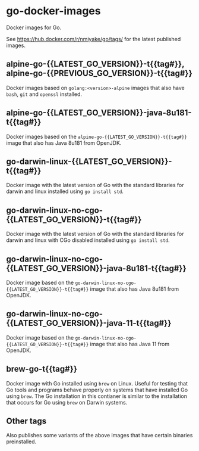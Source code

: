 go-docker-images
================

Docker images for Go.

See https://hub.docker.com/r/nmiyake/go/tags/ for the latest published images.

alpine-go-{{LATEST_GO_VERSION}}-t{{tag#}}, alpine-go-{{PREVIOUS_GO_VERSION}}-t{{tag#}}
--------------------------------------------------------------------------------------
Docker images based on `golang:<version>-alpine` images that also have `bash`, `git` and `openssl` installed.

alpine-go-{{LATEST_GO_VERSION}}-java-8u181-t{{tag#}}
----------------------------------------------------
Docker images based on the `alpine-go-{{LATEST_GO_VERSION}}-t{{tag#}}` image that also has Java 8u181 from OpenJDK.

go-darwin-linux-{{LATEST_GO_VERSION}}-t{{tag#}}
-----------------------------------------------
Docker image with the latest version of Go with the standard libraries for darwin and linux installed using `go install std`.

go-darwin-linux-no-cgo-{{LATEST_GO_VERSION}}-t{{tag#}}
------------------------------------------------------
Docker image with the latest version of Go with the standard libraries for darwin and linux with CGo disabled installed using
`go install std`.

go-darwin-linux-no-cgo-{{LATEST_GO_VERSION}}-java-8u181-t{{tag#}}
-----------------------------------------------------------------
Docker image based on the `go-darwin-linux-no-cgo-{{LATEST_GO_VERSION}}-t{{tag#}}` image that also has Java 8u181 from OpenJDK.

go-darwin-linux-no-cgo-{{LATEST_GO_VERSION}}-java-11-t{{tag#}}
--------------------------------------------------------------
Docker image based on the `go-darwin-linux-no-cgo-{{LATEST_GO_VERSION}}-t{{tag#}}` image that also has Java 11 from OpenJDK.

brew-go-t{{tag#}}
-----------------
Docker image with Go installed using `brew` on Linux. Useful for testing that Go tools and programs behave properly on systems
that have installed Go using `brew`. The Go installation in this contianer is similar to the installation that occurs for Go
using `brew` on Darwin systems.

Other tags
----------
Also publishes some variants of the above images that have certain binaries preinstalled.
